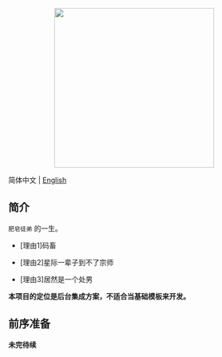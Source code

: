 <p align="center">
  <img width="320" src="https://wpimg.wallstcn.com/ecc53a42-d79b-42e2-8852-5126b810a4c8.svg">
</p>



简体中文 | [English](./README.md)

## 简介

`肥皂徒弟` 的一生。

- [理由1]码畜

- [理由2]星际一辈子到不了宗师

- [理由3]居然是一个处男



**本项目的定位是后台集成方案，不适合当基础模板来开发。**




## 前序准备

**未完待续**
